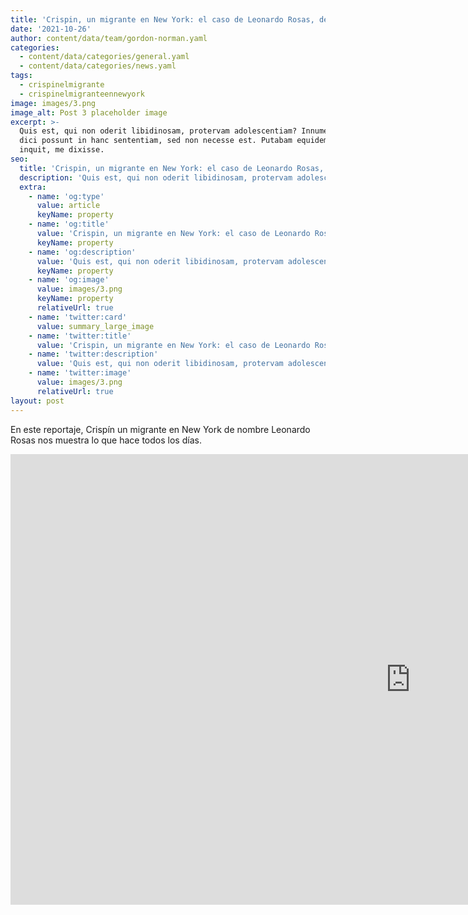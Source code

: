 ```yaml
---
title: 'Crispin, un migrante en New York: el caso de Leonardo Rosas, de Chimalhuacán'
date: '2021-10-26'
author: content/data/team/gordon-norman.yaml
categories:
  - content/data/categories/general.yaml
  - content/data/categories/news.yaml
tags:
  - crispinelmigrante
  - crispinelmigranteennewyork
image: images/3.png
image_alt: Post 3 placeholder image
excerpt: >-
  Quis est, qui non oderit libidinosam, protervam adolescentiam? Innumerabilia
  dici possunt in hanc sententiam, sed non necesse est. Putabam equidem satis,
  inquit, me dixisse.
seo:
  title: 'Crispin, un migrante en New York: el caso de Leonardo Rosas, de Chimalhuacán'
  description: 'Quis est, qui non oderit libidinosam, protervam adolescentiam'
  extra:
    - name: 'og:type'
      value: article
      keyName: property
    - name: 'og:title'
      value: 'Crispin, un migrante en New York: el caso de Leonardo Rosas, de Chimalhuacán'
      keyName: property
    - name: 'og:description'
      value: 'Quis est, qui non oderit libidinosam, protervam adolescentiam'
      keyName: property
    - name: 'og:image'
      value: images/3.png
      keyName: property
      relativeUrl: true
    - name: 'twitter:card'
      value: summary_large_image
    - name: 'twitter:title'
      value: 'Crispin, un migrante en New York: el caso de Leonardo Rosas, de Chimalhuacán'
    - name: 'twitter:description'
      value: 'Quis est, qui non oderit libidinosam, protervam adolescentiam'
    - name: 'twitter:image'
      value: images/3.png
      relativeUrl: true
layout: post
---
```


En este reportaje, Crispín un migrante en New York de nombre Leonardo Rosas nos muestra lo que hace todos los días.

<iframe width="1280" height="721" src="https://www.youtube.com/embed/e2rGJZOb94s" title="YouTube video player" frameborder="0" allow="accelerometer; autoplay; clipboard-write; encrypted-media; gyroscope; picture-in-picture" allowfullscreen></iframe>